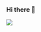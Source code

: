 ### Hi there 👋

<img src="https://cdn.dribbble.com/users/493224/screenshots/10757063/media/b6623c7d5aa868578aa0face64e2ec01.gif" />

<!--
**vivekraj-kr/vivekraj-kr** is a ✨ _special_ ✨ repository because its `README.md` (this file) appears on your GitHub profile.
![](https://giphy.com/embed/13Xy3MWV2Psz4I)


Here are some ideas to get you started:

- 🔭 I’m currently working on ...
- 🌱 I’m currently learning ...
- 👯 I’m looking to collaborate on ...
- 🤔 I’m looking for help with ...
- 💬 Ask me about ...
- 📫 How to reach me: ...
- 😄 Pronouns: ...
- ⚡ Fun fact: ...
-->
